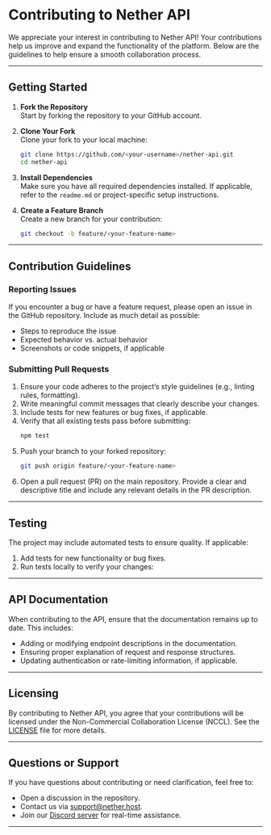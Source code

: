 # Contributing to Nether API

We appreciate your interest in contributing to Nether API! Your contributions help us improve and expand the functionality of the platform. Below are the guidelines to help ensure a smooth collaboration process.

---

## Getting Started

1. **Fork the Repository**  
   Start by forking the repository to your GitHub account.

2. **Clone Your Fork**  
   Clone your fork to your local machine:

   ```bash
   git clone https://github.com/<your-username>/nether-api.git
   cd nether-api
   ```

3. **Install Dependencies**  
   Make sure you have all required dependencies installed. If applicable, refer to the `readme.md` or project-specific setup instructions.

4. **Create a Feature Branch**  
   Create a new branch for your contribution:
   ```bash
   git checkout -b feature/<your-feature-name>
   ```

---

## Contribution Guidelines

### Reporting Issues

If you encounter a bug or have a feature request, please open an issue in the GitHub repository. Include as much detail as possible:

- Steps to reproduce the issue
- Expected behavior vs. actual behavior
- Screenshots or code snippets, if applicable

### Submitting Pull Requests

1. Ensure your code adheres to the project’s style guidelines (e.g., linting rules, formatting).
2. Write meaningful commit messages that clearly describe your changes.
3. Include tests for new features or bug fixes, if applicable.
4. Verify that all existing tests pass before submitting:
   ```bash
   npm test
   ```
5. Push your branch to your forked repository:
   ```bash
   git push origin feature/<your-feature-name>
   ```
6. Open a pull request (PR) on the main repository. Provide a clear and descriptive title and include any relevant details in the PR description.

---

## Testing

The project may include automated tests to ensure quality. If applicable:

1. Add tests for new functionality or bug fixes.
2. Run tests locally to verify your changes:

---

## API Documentation

When contributing to the API, ensure that the documentation remains up to date. This includes:

- Adding or modifying endpoint descriptions in the documentation.
- Ensuring proper explanation of request and response structures.
- Updating authentication or rate-limiting information, if applicable.

---

## Licensing

By contributing to Nether API, you agree that your contributions will be licensed under the Non-Commercial Collaboration License (NCCL). See the [LICENSE](LICENSE) file for more details.

---

## Questions or Support

If you have questions about contributing or need clarification, feel free to:

- Open a discussion in the repository.
- Contact us via [support@nether.host](mailto:support@nether.host).
- Join our [Discord server](https://discord.gg/netherhost) for real-time assistance.

---
